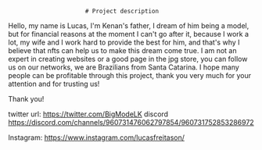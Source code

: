                           # Project description

Hello, my name is Lucas, I'm Kenan's father, I dream of him being a model, but for financial reasons at the moment 
I can't go after it, because I work a lot, my wife and 
I work hard to provide the best for him, and that's why I believe that nfts can help us to make this dream come true. 
I am not an expert in creating websites or a good page in the jpg store, you can follow us on our networks, we are Brazilians from Santa Catarina. 
I hope many people can be profitable through this project, thank you very much for your attention and for trusting us!

Thank you!

twitter
url: https://twitter.com/BigModeLK
discord
https://discord.com/channels/960731476062797854/960731752853286972

Instagram: https://www.instagram.com/lucasfreitason/


